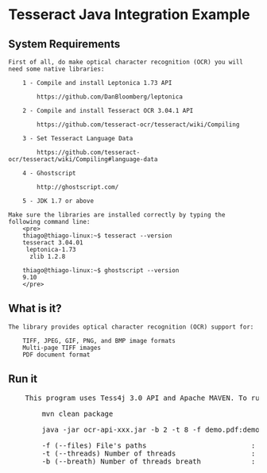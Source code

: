 # Tesseract Java Integration Example

## System Requirements

    First of all, do make optical character recognition (OCR) you will need some native libraries:

        1 - Compile and install Leptonica 1.73 API

            https://github.com/DanBloomberg/leptonica

        2 - Compile and install Tesseract OCR 3.04.1 API

            https://github.com/tesseract-ocr/tesseract/wiki/Compiling

        3 - Set Tesseract Language Data

            https://github.com/tesseract-ocr/tesseract/wiki/Compiling#language-data

        4 - Ghostscript

            http://ghostscript.com/

        5 - JDK 1.7 or above

    Make sure the libraries are installed correctly by typing the following command line:
        <pre>
        thiago@thiago-linux:~$ tesseract --version
        tesseract 3.04.01
         leptonica-1.73
          zlib 1.2.8

        thiago@thiago-linux:~$ ghostscript --version
        9.10
        </pre>
## What is it?

    The library provides optical character recognition (OCR) support for:

        TIFF, JPEG, GIF, PNG, and BMP image formats
        Multi-page TIFF images
        PDF document format

## Run it
<pre>
    This program uses Tess4j 3.0 API and Apache MAVEN. To run it execute the follow steps:

        mvn clean package

        java -jar ocr-api-xxx.jar -b 2 -t 8 -f demo.pdf:demo.tif:demo.bmp:demo.png:demo.jpg

        -f (--files) File's paths                         : Sets the file's paths (separated by colon)
        -t (--threads) Number of threads                  : Sets a number of worker threads (default: 4)
        -b (--breath) Number of threads breath            : Sets a number of worker threads breath (default: 10 seconds)
</pre>